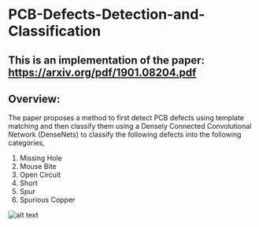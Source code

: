 # PCB-Defects-Detection-and-Classification

## This is an implementation of the paper: https://arxiv.org/pdf/1901.08204.pdf

## Overview: 
The paper proposes a method to first detect PCB defects using template matching and then classify them using a Densely Connected Convolutional Network (DenseNets) to classify the following defects into the following categories, 

1) Missing Hole
2) Mouse Bite
3) Open Circuit
4) Short
5) Spur
6) Spurious Copper

![alt text](https://github.com/MukundSai7907/PCB-Defects-Detection-and-Classification/blob/main/Defects.png?raw=true)



